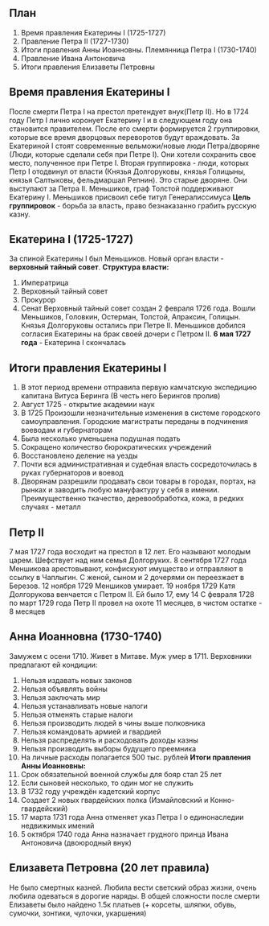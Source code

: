 ## План
1. Время правления Екатерины I (1725-1727)
2. Правление Петра II (1727-1730)
3. Итоги правления Анны Иоанновны. Племянница Петра I (1730-1740)
4. Правление Ивана Антоновича
5. Итоги правления Елизаветы Петровны

## Время правления Екатерины I
После смерти Петра I на престол претендует внук(Петр II). Но в 1724 году Петр I лично коронует Екатерину I и в следующем году она становится правителем. После его смерти формируется 2 группировки, которые все время дворцовых переворотов будут враждовать. За Екатериной I стоят современные вельможи/новые люди Петра/дворяне (Люди, которые сделали себя при Петре I). Они хотели сохранить свое место, полученное при Петре I. Вторая группировка - люди, которых Петр I отодвинул от власти (Князья Долгоруковы, князья Голицыны, князья Салтыковы, фельдмаршал Репнин). Это старые дворяне. Они выступают за Петра II. Меньшиков, граф Толстой поддерживают Екатерину I. Меньшиков присвоил себе титул Генералиссимуса
**Цель группировок** - борьба за власть, право безнаказанно грабить русскую казну.
## Екатерина I (1725-1727)
За спиной Екатерины I был Меньшиков. Новый орган власти - **верховный тайный совет**.
**Структура власти:**
1. Императрица
2. Верховный тайный совет
3. Прокурор
4. Сенат
Верховный тайный совет создан 2 февраля 1726 года. Вошли Меньшиков, Головкин, Остерман, Толстой, Апраксин, Голицын.
Князья Долгоруковы остались при Петре II. Меньшиков добился согласия Екатерины на брак своей дочери с Петром II.
**6 мая 1727 года** - Екатерина I скончалась
## Итоги правления Екатерины I
1. В этот период времени отправила первую камчатскую экспедицию капитана Витуса Беринга (В честь него Берингов пролив)
2. Август 1725 - открытие академии наук
3. В 1725 Произошли незначительные изменения в системе городского самоуправления. Городские магистраты переданы в подчинения воеводам и губернаторам
4. Была несколько уменьшена подушная подать
5. Сокращено количество бюрократических учреждений
6. Восстановлено деление на уезды
7. Почти вся административная и судебная власть сосредоточилась в руках губернаторов и воевод
8. Дворянам разрешили продавать свои товары в городах, портах, на рынках и заводить любую мануфактуру у себя в имении. Преимущественно ткачество, деревообработка, кожа, в редких случаях - металл
## Петр II
7 мая 1727 года восходит на престол в 12 лет. Его называют молодым царем. Шефствует над ним семья Долгоруких.
8 сентября 1727 года Меншикова арестовывают, конфискуют имущество и отправляют в ссылку в Чаплыгин. С женой, сыном и 2 дочерями он переезжает в Березов. 12 ноября 1729 Меншиков умирает.
19 ноября 1729 Катя Долгорукова венчается с Петром II. Ей было 17, ему 14
С февраля 1728 по март 1729 года Петр II провел на охоте 11 месяцев, в чистом остатке - 8 месяцев
## Анна Иоанновна (1730-1740)
Замужем с осени 1710. Живет в Митаве. Муж умер в 1711. Верховники предлагают ей кондиции:
1. Нельзя издавать новых законов
2. Нельзя объявлять войны
3. Нельзя заключать мир
4. Нельзя устанавливать новые налоги
5. Нельзя отменять старые налоги
6. Нельзя производить людей в чины выше полковника
7. Нельзя командовать армией и гвардией
8. Нельзя распределять и расходовать доходы казны
9. Нельзя производить выборы будущего преемника
10. На личные расходы полагается 500 тыс. рублей
**Итоги правления Анны Иоанновны:**
1. Срок обязательной военной службы для бояр стал 25 лет
2. Если сыновей несколько, то один мог не служить
3. В 1732 году учреждён кадетский корпус
4. Создает 2 новых гвардейских полка (Измайловский и Конно-гвардейский)
5. 17 марта 1731 года Анна отменяет указ Петра I о единонаследии недвижимых имений
6. 5 октября 1740 года Анна назначает грудного принца Ивана Антоновича (двоюродный внук)
## Елизавета Петровна (20 лет правила)
Не было смертных казней. Любила вести светский образ жизни, очень любила одеваться в дорогие наряды. В общей сложности после смерти Елизаветы было найдено 1.5к платьев (+ корсеты, шляпки, обувь, сумочки, зонтики, чулочки, укаршения)